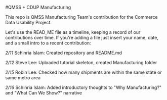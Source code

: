 #QMSS + CDUP Manufacturing

This repo is QMSS Manufacturing Team's contribution for the Commerce Data Usability Project. 

Let's use the READ_ME file as a timeline, keeping a record of our contributions over time. If you're adding a file just insert your name, date, and a small intro to a recent contribution:

*2/11*
Schinria Islam: Created repository and README.md

*2/12*
Steve Lee: Uploaded tutorial skeleton, created Manufacturing folder

*2/15*
Robin Lee: Checked how many shipments are within the same state or same metro area

*2/16*
Schinria Islam: Added introductory thoughts to "Why Manufacturing?" and "What Can We Show?" narrative 
